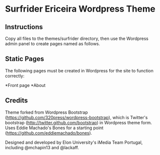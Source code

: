 Surfrider Ericeira Wordpress Theme
==================================

Instructions
------------

Copy all files to the themes/surfrider directory, then use the Wordpress admin panel to create pages named as follows.

Static Pages
------------

The following pages must be created in Wordpress for the site to function correctly:

*Front page
*About

Credits
-------
Theme forked from Wordpress Bootstrap (https://github.com/320press/wordpress-bootstrap), which is Twitter's bootstrap (http://twitter.github.com/bootstrap) in Wordpress theme form. Uses Eddie Machado's Bones for a starting point (https://github.com/eddiemachado/bones). 

Designed and developed by Elon University's iMedia Team Portugal, including @mchapin13 and @lackaff.